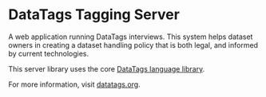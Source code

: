 DataTags Tagging Server
============

A web application running DataTags interviews. This system helps dataset owners in creating a dataset handling policy that is both legal, and informed by current technologies.

This server library uses the core [DataTags language library](https://github.com/IQSS/DataTaggingLibrary).

For more information, visit [datatags.org](http://datatags.org).
